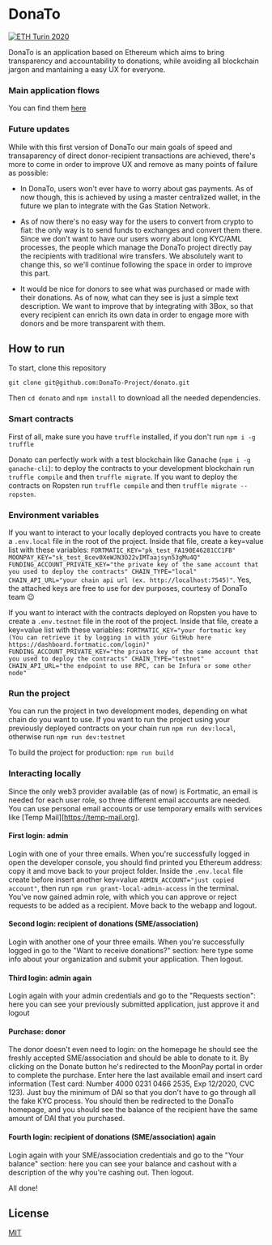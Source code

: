 # DonaTo

[![ETH Turin 2020](https://img.shields.io/badge/%CE%9E-ETH%20Turin%202020-F64060.svg)](https://ethturin.com)

DonaTo is an application based on Ethereum which aims to bring transparency and accountability to donations, while avoiding all blockchain jargon and mantaining a easy UX for everyone.

### Main application flows

You can find them [here](https://github.com/DonaTo-Project/donato/blob/master/user_flows)

### Future updates

While with this first version of DonaTo our main goals of speed and transaparency of direct donor-recipient transactions are achieved, there's more to come in order to improve UX and remove as many points of failure as possible:

- In DonaTo, users won't ever have to worry about gas payments. As of now though, this is achieved by using a master centralized wallet, in the future we plan to integrate with the Gas Station Network.

- As of now there's no easy way for the users to convert from crypto to fiat: the only way is to send funds to exchanges and convert them there. Since we don't want to have our users worry about long KYC/AML processes, the people which manage the DonaTo project directly pay the recipients with traditional wire transfers. We absolutely want to change this, so we'll continue following the space in order to improve this part.

- It would be nice for donors to see what was purchased or made with their donations. As of now, what can they see is just a simple text description. We want to improve that by integrating with 3Box, so that every recipient can enrich its own data in order to engage more with donors and be more transparent with them.

## How to run

To start, clone this repository

`git clone git@github.com:DonaTo-Project/donato.git`

Then `cd donato` and `npm install` to download all the needed dependencies.

### Smart contracts

First of all, make sure you have `truffle` installed, if you don't run `npm i -g truffle`

Donato can perfectly work with a test blockchain like Ganache (`npm i -g ganache-cli`): to deploy the contracts to your development blockchain run `truffle compile` and then `truffle migrate`.
If you want to deploy the contracts on Ropsten run `truffle compile` and then `truffle migrate --ropsten`.

### Environment variables

If you want to interact to your locally deployed contracts you have to create a `.env.local` file in the root of the project. Inside that file, create a key=value list with these variables:
`FORTMATIC_KEY="pk_test_FA190E46281CC1FB" MOONPAY_KEY="sk_test_8cev0XeWJN3O22vIMTaajsyn53gMu4Q" FUNDING_ACCOUNT_PRIVATE_KEY="the private key of the same account that you used to deploy the contracts" CHAIN_TYPE="local" CHAIN_API_URL="your chain api url (ex. http://localhost:7545)"`. Yes, the attached keys are free to use for dev purposes, courtesy of DonaTo team 😉

If you want to interact with the contracts deployed on Ropsten you have to create a `.env.testnet` file in the root of the project. Inside that file, create a key=value list with these variables:
`FORTMATIC_KEY="your fortmatic key (You can retrieve it by logging in with your GitHub here https://dashboard.fortmatic.com/login)" FUNDING_ACCOUNT_PRIVATE_KEY="the private key of the same account that you used to deploy the contracts" CHAIN_TYPE="testnet" CHAIN_API_URL="the endpoint to use RPC, can be Infura or some other node"`

### Run the project

You can run the project in two development modes, depending on what chain do you want to use.
If you want to run the project using your previously deployed contracts on your chain run `npm run dev:local`,
otherwise run `npm run dev:testnet`

To build the project for production: `npm run build`

### Interacting locally

Since the only web3 provider available (as of now) is Fortmatic, an email is needed for each user role, so three different email accounts are needed.
You can use personal email accounts or use temporary emails with services like [Temp Mail][https://temp-mail.org].

#### First login: admin

Login with one of your three emails. When you're successfully logged in open the developer console, you should find printed you Ethereum address: copy it and move back to your project folder. Inside the `.env.local` file create before insert another key=value `ADMIN_ACCOUNT="just copied account"`, then run `npm run grant-local-admin-access` in the terminal. You've now gained admin role, with which you can approve or reject requests to be added as a recipient. Move back to the webapp and logout.

#### Second login: recipient of donations (SME/association)

Login with another one of your three emails. When you're successfully logged in go to the "Want to receive donations?" section: here type some info about your organization and submit your application. Then logout.

#### Third login: admin again

Login again with your admin credentials and go to the "Requests section": here you can see your previously submitted application, just approve it and logout

#### Purchase: donor

The donor doesn't even need to login: on the homepage he should see the freshly accepted SME/association and should be able to donate to it. By clicking on the Donate button he's redirected to the MoonPay portal in order to complete the purchase. Enter here the last available email and insert card information (Test card: Number 4000 0231 0466 2535, Exp 12/2020, CVC 123). Just buy the minimum of DAI so that you don't have to go through all the fake KYC process. You should then be redirected to the DonaTo homepage, and you should see the balance of the recipient have the same amount of DAI that you purchased.

#### Fourth login: recipient of donations (SME/association) again

Login again with your SME/association credentials and go to the "Your balance" section: here you can see your balance and cashout with a description of the why you're cashing out. Then logout.

All done!


## License

[MIT](https://github.com/DonaTo-Project/donato/blob/master/LICENSE)






